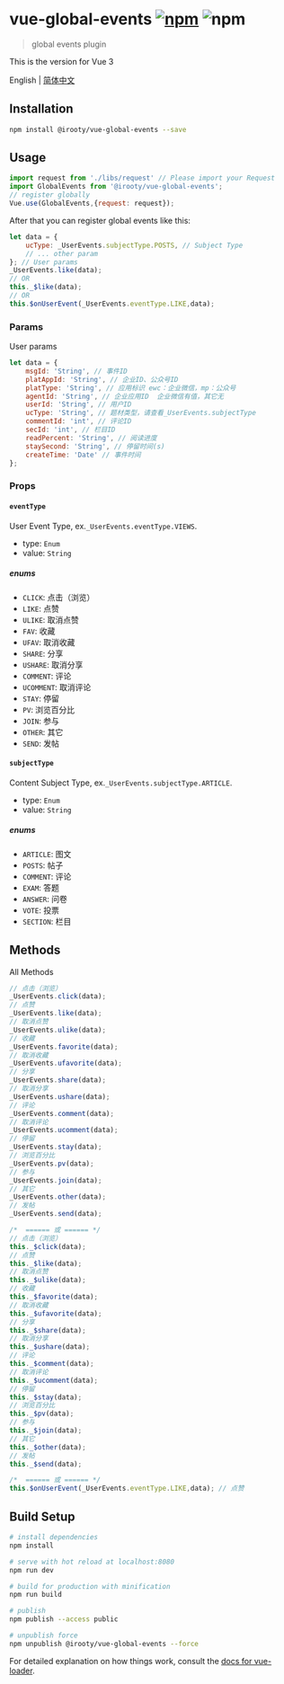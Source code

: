 # vue-global-events [![npm](https://img.shields.io/npm/v/vue-global-events.svg)](vue-global-events) ![npm](https://img.shields.io/npm/dt/vue-global-events.svg)

> global events plugin

This is the version for Vue 3

English | [简体中文](./README.md)

## Installation

```bash
npm install @irooty/vue-global-events --save
```

## Usage

```js
import request from './libs/request' // Please import your Request
import GlobalEvents from '@irooty/vue-global-events';
// register globally
Vue.use(GlobalEvents,{request: request});
```

After that you can register global events like this:

```javascript
let data = {
    ucType: _UserEvents.subjectType.POSTS, // Subject Type
    // ... other param
}; // User params
_UserEvents.like(data);
// OR
this._$like(data);
// OR
this.$onUserEvent(_UserEvents.eventType.LIKE,data);
```
### Params
User params 
```javascript
let data = {
    msgId: 'String', // 事件ID
    platAppId: 'String', // 企业ID、公众号ID
    platType: 'String', // 应用标识 ewc：企业微信，mp：公众号
    agentId: 'String', // 企业应用ID  企业微信有值，其它无
    userId: 'String', // 用户ID
    ucType: 'String', // 题材类型，请查看_UserEvents.subjectType
    commentId: 'int', // 评论ID
    secId: 'int', // 栏目ID
    readPercent: 'String', // 阅读进度
    staySecond: 'String', // 停留时间(s)
    createTime: 'Date' // 事件时间
}; 
```

### Props

#### `eventType`
User Event Type, ex.`_UserEvents.eventType.VIEWS`.

- type: `Enum`
- value: `String`

##### enums

- `CLICK`: 点击（浏览）
- `LIKE`: 点赞
- `ULIKE`: 取消点赞
- `FAV`: 收藏
- `UFAV`: 取消收藏
- `SHARE`: 分享
- `USHARE`: 取消分享
- `COMMENT`: 评论
- `UCOMMENT`: 取消评论
- `STAY`: 停留
- `PV`: 浏览百分比
- `JOIN`: 参与
- `OTHER`: 其它
- `SEND`: 发帖

#### `subjectType`
Content Subject Type, ex.`_UserEvents.subjectType.ARTICLE`.

- type: `Enum`
- value: `String`

##### enums

- `ARTICLE`: 图文
- `POSTS`: 帖子
- `COMMENT`: 评论
- `EXAM`: 答题
- `ANSWER`: 问卷
- `VOTE`: 投票
- `SECTION`: 栏目

## Methods
All Methods
```javascript
// 点击（浏览）
_UserEvents.click(data);
// 点赞
_UserEvents.like(data);
// 取消点赞
_UserEvents.ulike(data);
// 收藏
_UserEvents.favorite(data);
// 取消收藏
_UserEvents.ufavorite(data);
// 分享
_UserEvents.share(data);
// 取消分享
_UserEvents.ushare(data);
// 评论
_UserEvents.comment(data);
// 取消评论
_UserEvents.ucomment(data);
// 停留
_UserEvents.stay(data);
// 浏览百分比
_UserEvents.pv(data);
// 参与
_UserEvents.join(data);
// 其它
_UserEvents.other(data);
// 发帖
_UserEvents.send(data);

/*  ====== 或 ====== */
// 点击（浏览）
this._$click(data);
// 点赞
this._$like(data);
// 取消点赞
this._$ulike(data);
// 收藏
this._$favorite(data);
// 取消收藏
this._$ufavorite(data);
// 分享
this._$share(data);
// 取消分享
this._$ushare(data);
// 评论
this._$comment(data);
// 取消评论
this._$ucomment(data);
// 停留
this._$stay(data);
// 浏览百分比
this._$pv(data);
// 参与
this._$join(data);
// 其它
this._$other(data);
// 发帖
this._$send(data);

/*  ====== 或 ====== */
this.$onUserEvent(_UserEvents.eventType.LIKE,data); // 点赞
```

## Build Setup

``` bash
# install dependencies
npm install

# serve with hot reload at localhost:8080
npm run dev

# build for production with minification
npm run build

# publish
npm publish --access public

# unpublish force
npm unpublish @irooty/vue-global-events --force
```

For detailed explanation on how things work, consult the [docs for vue-loader](http://vuejs.github.io/vue-loader).
